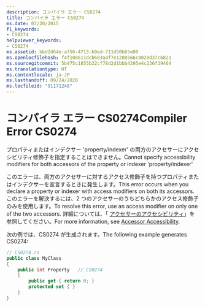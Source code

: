 ```yaml
---
description: コンパイラ エラー CS0274
title: コンパイラ エラー CS0274
ms.date: 07/20/2015
f1_keywords:
- CS0274
helpviewer_keywords:
- CS0274
ms.assetid: bbd2d64e-a756-4713-b9ed-711d50b65e00
ms.openlocfilehash: f4f108611dcb683a4f7e1280566c8028d37c6821
ms.sourcegitcommit: 5b475c1855b32cf78d2d1bbb4295e4c236f39464
ms.translationtype: HT
ms.contentlocale: ja-JP
ms.lasthandoff: 09/24/2020
ms.locfileid: "91171248"
---
```

# <a name="compiler-error-cs0274"></a><span data-ttu-id="240b2-103">コンパイラ エラー CS0274</span><span class="sxs-lookup"><span data-stu-id="240b2-103">Compiler Error CS0274</span></span>

<span data-ttu-id="240b2-104">プロパティまたはインデクサー 'property/indexer' の両方のアクセサーにアクセシビリティ修飾子を指定することはできません。</span><span class="sxs-lookup"><span data-stu-id="240b2-104">Cannot specify accessibility modifiers for both accessors of the property or indexer 'property/indexer'</span></span>  
  
 <span data-ttu-id="240b2-105">このエラーは、両方のアクセサーに対するアクセス修飾子を持つプロパティまたはインデクサーを宣言するときに発生します。</span><span class="sxs-lookup"><span data-stu-id="240b2-105">This error occurs when you declare a property or indexer with access modifiers on both its accessors.</span></span> <span data-ttu-id="240b2-106">このエラーを解決するには、2 つのアクセサーのうちどちらかのアクセス修飾子のみを使用します。</span><span class="sxs-lookup"><span data-stu-id="240b2-106">To resolve this error, use an access modifier on only one of the two accessors.</span></span> <span data-ttu-id="240b2-107">詳細については、「 [アクセサーのアクセシビリティ](../programming-guide/classes-and-structs/restricting-accessor-accessibility.md)」を参照してください。</span><span class="sxs-lookup"><span data-stu-id="240b2-107">For more information, see [Accessor Accessibility](../programming-guide/classes-and-structs/restricting-accessor-accessibility.md).</span></span>  
  
 <span data-ttu-id="240b2-108">次の例では、CS0274 が生成されます。</span><span class="sxs-lookup"><span data-stu-id="240b2-108">The following example generates CS0274:</span></span>  
  
```csharp  
// CS0274.cs  
public class MyClass  
{  
    public int Property   // CS0274  
    {  
        public get { return 0; }  
        protected set { }  
    }  
}  
```
